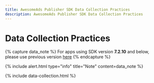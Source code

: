 ```yaml
---
title: AwesomeAds Publisher SDK Data Collection Practices
description: AwesomeAds Publisher SDK Data Collection Practices
---
```

# Data Collection Practices

{% capture data_note %}
For apps using SDK version <strong>7.2.10</strong> and below, please use previous version <a href="{{ site.baseurl }}{% link _docs/data-collection-older-versions.md %}">here</a>
{% endcapture %}

{% include alert.html type="info" title="Note" content=data_note %}

{% include data-collection.html %}
